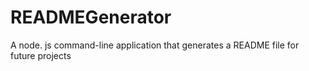 # READMEGenerator
A node. js command-line application that generates a README file for future projects
